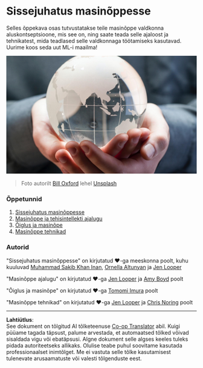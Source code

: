 <!--
CO_OP_TRANSLATOR_METADATA:
{
  "original_hash": "cf8ecc83f28e5b98051d2179eca08e08",
  "translation_date": "2025-10-11T11:24:34+00:00",
  "source_file": "1-Introduction/README.md",
  "language_code": "et"
}
-->
# Sissejuhatus masinõppesse

Selles õppekava osas tutvustatakse teile masinõppe valdkonna aluskontseptsioone, mis see on, ning saate teada selle ajaloost ja tehnikatest, mida teadlased selle valdkonnaga töötamiseks kasutavad. Uurime koos seda uut ML-i maailma!

![globe](../../../translated_images/globe.59f26379ceb40428672b4d9a568044618a2bf6292ecd53a5c481b90e3fa805eb.et.jpg)
> Foto autorilt <a href="https://unsplash.com/@bill_oxford?utm_source=unsplash&utm_medium=referral&utm_content=creditCopyText">Bill Oxford</a> lehel <a href="https://unsplash.com/s/photos/globe?utm_source=unsplash&utm_medium=referral&utm_content=creditCopyText">Unsplash</a>
  
### Õppetunnid

1. [Sissejuhatus masinõppesse](1-intro-to-ML/README.md)
1. [Masinõppe ja tehisintellekti ajalugu](2-history-of-ML/README.md)
1. [Õiglus ja masinõpe](3-fairness/README.md)
1. [Masinõppe tehnikad](4-techniques-of-ML/README.md)

### Autorid

"Sissejuhatus masinõppesse" on kirjutatud ♥️-ga meeskonna poolt, kuhu kuuluvad [Muhammad Sakib Khan Inan](https://twitter.com/Sakibinan), [Ornella Altunyan](https://twitter.com/ornelladotcom) ja [Jen Looper](https://twitter.com/jenlooper)

"Masinõppe ajalugu" on kirjutatud ♥️-ga [Jen Looper](https://twitter.com/jenlooper) ja [Amy Boyd](https://twitter.com/AmyKateNicho) poolt

"Õiglus ja masinõpe" on kirjutatud ♥️-ga [Tomomi Imura](https://twitter.com/girliemac) poolt

"Masinõppe tehnikad" on kirjutatud ♥️-ga [Jen Looper](https://twitter.com/jenlooper) ja [Chris Noring](https://twitter.com/softchris) poolt

---

**Lahtiütlus**:  
See dokument on tõlgitud AI tõlketeenuse [Co-op Translator](https://github.com/Azure/co-op-translator) abil. Kuigi püüame tagada täpsust, palume arvestada, et automaatsed tõlked võivad sisaldada vigu või ebatäpsusi. Algne dokument selle algses keeles tuleks pidada autoriteetseks allikaks. Olulise teabe puhul soovitame kasutada professionaalset inimtõlget. Me ei vastuta selle tõlke kasutamisest tulenevate arusaamatuste või valesti tõlgenduste eest.